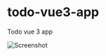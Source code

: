 # todo-vue3-app
Todo vue 3 app

![Screenshot](https://user-images.githubusercontent.com/8544763/218897269-d4ad5626-539b-4a8b-8bac-5b4ab46beaa2.png)

